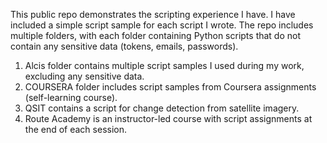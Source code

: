 This public repo demonstrates the scripting experience I have. I have included a simple script sample for each script I wrote. The repo includes multiple folders, with each folder containing Python scripts that do not contain any sensitive data (tokens, emails, passwords).

1. Alcis folder contains multiple script samples I used during my work, excluding any sensitive data.
2. COURSERA folder includes script samples from Coursera assignments (self-learning course).
3. QSIT contains a script for change detection from satellite imagery.
4. Route Academy is an instructor-led course with script assignments at the end of each session.

